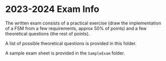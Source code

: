 # 2023-2024 Exam Info

The written exam consists of a practical exercise (draw the implementation of a FSM from a few requirements, approx 50% of points) 
and a few theoretical questions (the rest of points). 

A list of possible theoretical questions is provided in this folder.

A sample exam sheet is provided in the `SampleExam` folder.
